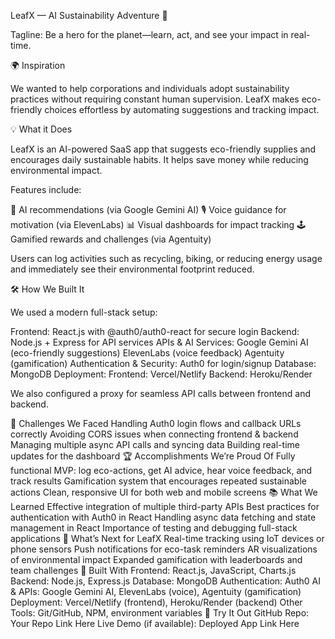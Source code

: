 LeafX — AI Sustainability Adventure 🌱

Tagline: Be a hero for the planet—learn, act, and see your impact in real-time.

🌍 Inspiration

We wanted to help corporations and individuals adopt sustainability practices without requiring constant human supervision. LeafX makes eco-friendly choices effortless by automating suggestions and tracking impact.

💡 What it Does

LeafX is an AI-powered SaaS app that suggests eco-friendly supplies and encourages daily sustainable habits. It helps save money while reducing environmental impact.

Features include:

🔮 AI recommendations (via Google Gemini AI)
🎙️ Voice guidance for motivation (via ElevenLabs)
📊 Visual dashboards for impact tracking
🕹️ Gamified rewards and challenges (via Agentuity)

Users can log activities such as recycling, biking, or reducing energy usage and immediately see their environmental footprint reduced.

🛠️ How We Built It

We used a modern full-stack setup:

Frontend: React.js with @auth0/auth0-react for secure login
Backend: Node.js + Express for API services
APIs & AI Services:
Google Gemini AI (eco-friendly suggestions)
ElevenLabs (voice feedback)
Agentuity (gamification)
Authentication & Security: Auth0 for login/signup
Database: MongoDB
Deployment:
Frontend: Vercel/Netlify
Backend: Heroku/Render

We also configured a proxy for seamless API calls between frontend and backend.

🚧 Challenges We Faced
Handling Auth0 login flows and callback URLs correctly
Avoiding CORS issues when connecting frontend & backend
Managing multiple async API calls and syncing data
Building real-time updates for the dashboard
🏆 Accomplishments We’re Proud Of
Fully functional MVP: log eco-actions, get AI advice, hear voice feedback, and track results
Gamification system that encourages repeated sustainable actions
Clean, responsive UI for both web and mobile screens
📚 What We Learned
Effective integration of multiple third-party APIs
Best practices for authentication with Auth0 in React
Handling async data fetching and state management in React
Importance of testing and debugging full-stack applications
🚀 What’s Next for LeafX
Real-time tracking using IoT devices or phone sensors
Push notifications for eco-task reminders
AR visualizations of environmental impact
Expanded gamification with leaderboards and team challenges
🔧 Built With
Frontend: React.js, JavaScript, Charts.js
Backend: Node.js, Express.js
Database: MongoDB
Authentication: Auth0
AI & APIs: Google Gemini AI, ElevenLabs (voice), Agentuity (gamification)
Deployment: Vercel/Netlify (frontend), Heroku/Render (backend)
Other Tools: Git/GitHub, NPM, environment variables
📂 Try It Out
GitHub Repo: Your Repo Link Here
Live Demo (if available): Deployed App Link Here
